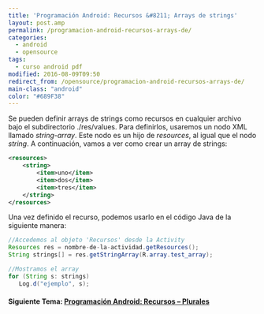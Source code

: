 ```yaml
---
title: 'Programación Android: Recursos &#8211; Arrays de strings'
layout: post.amp
permalink: /programacion-android-recursos-arrays-de/
categories:
  - android
  - opensource
tags:
  - curso android pdf
modified: 2016-08-09T09:50
redirect_from: /opensource/programacion-android-recursos-arrays-de/
main-class: "android"
color: "#689F38"
---
```


Se pueden definir arrays de strings como recursos en cualquier archivo bajo el subdirectorio ./res/values. Para definirlos, usaremos un nodo XML llamado *string-array*. Este nodo es un hijo de *resources*, al igual que el nodo *string*. A continuación, vamos a ver como crear un array de strings:

<!--ad-->

```xml
<resources>
    <string>
        <item>uno</item>
        <item>dos</item>
        <item>tres</item>
    </string>
</resources>
```

Una vez definido el recurso, podemos usarlo en el código Java de la siguiente manera:

```java
//Accedemos al objeto 'Recursos' desde la Activity
Resources res = nombre-de-la-actividad.getResources();
String strings[] = res.getStringArray(R.array.test_array);

//Mostramos el array
for (String s: strings)
   Log.d("ejemplo", s);
```

#### Siguiente Tema: [Programación Android: Recursos &#8211; Plurales][1] 

 [1]: /programacion-android-recursos-plurales/
